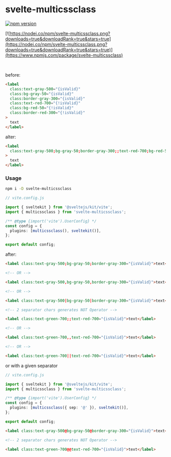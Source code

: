 # svelte-multicssclass

[![npm version](https://badge.fury.io/js/svelte-multicssclass.svg)](https://badge.fury.io/js/svelte-multicssclass)

[![https://nodei.co/npm/svelte-multicssclass.png?downloads=true&downloadRank=true&stars=true](https://nodei.co/npm/svelte-multicssclass.png?downloads=true&downloadRank=true&stars=true)](https://www.npmjs.com/package/svelte-multicssclass)

&nbsp;

before:

```html
<label
  class:text-gray-500="{isValid}"
  class:bg-gray-50="{isValid}"
  class:border-gray-300="{isValid}"
  class:text-red-700="{!isValid}"
  class:bg-red-50="{!isValid}"
  class:border-red-300="{!isValid}"
>
  text
</label>
```

alter:

```html
<label
  class:text-gray-500;bg-gray-50;border-gray-300;;text-red-700;bg-red-50;border-red-300="{isValid}"
>
  text
</label>
```

### Usage

```sh
npm i -D svelte-multicssclass
```

```ts
// vite.config.js

import { sveltekit } from '@sveltejs/kit/vite';
import { multicssclass } from 'svelte-multicssclass';

/** @type {import('vite').UserConfig} */
const config = {
  plugins: [multicssclass(), sveltekit()],
};

export default config;
```

after:

```html
<label class:text-gray-500;bg-gray-50;border-gray-300="{isValid}">text</label>

<!-- OR -->

<label class:text-gray-500,bg-gray-50,border-gray-300="{isValid}">text</label>

<!-- OR -->

<label class:text-gray-500|bg-gray-50|border-gray-300="{isValid}">text</label>

<!-- 2 separator chars generates NOT Operator -->

<label class:text-green-700;;text-red-700="{isValid}">text</label>

<!-- OR -->

<label class:text-green-700,,text-red-700="{isValid}">text</label>

<!-- OR -->

<label class:text-green-700||text-red-700="{isValid}">text</label>
```

or with a given separator

```ts
// vite.config.js

import { sveltekit } from '@sveltejs/kit/vite';
import { multicssclass } from 'svelte-multicssclass';

/** @type {import('vite').UserConfig} */
const config = {
  plugins: [multicssclass({ sep: '@' }), sveltekit()],
};

export default config;
```

```html
<label class:text-gray-500@bg-gray-50@border-gray-300="{isValid}">text</label>

<!-- 2 separator chars generates NOT Operator -->

<label class:text-green-700@@text-red-700="{isValid}">text</label>
```
